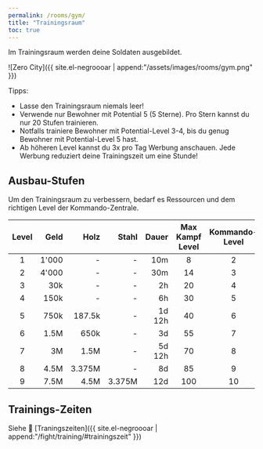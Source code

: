 ```yaml
---
permalink: /rooms/gym/
title: "Trainingsraum"
toc: true
---
```


Im Trainingsraum werden deine Soldaten ausgebildet.

![Zero City]({{ site.el-negroooar | append:"/assets/images/rooms/gym.png" }})

Tipps:

- Lasse den Trainingsraum niemals leer!
- Verwende nur Bewohner mit Potential 5 (5 Sterne). Pro Stern kannst du nur 20 Stufen trainieren.
- Notfalls trainiere Bewohner mit Potential-Level 3-4, bis du genug Bewohner mit Potential-Level 5 hast.
- Ab höheren Level kannst du 3x pro Tag Werbung anschauen. Jede Werbung reduziert deine Trainingszeit um eine Stunde!

## Ausbau-Stufen

Um den Trainingsraum zu verbessern, bedarf es Ressourcen und dem richtigen Level der Kommando-Zentrale.

| Level |  Geld |   Holz |  Stahl |  Dauer | Max Kampf Level | Kommando-Level |
|:-----:| -----:| ------:| ------:| ------:|:---------------:|:--------------:|
|   1   | 1'000 |      - |      - |    10m |        8        |       2        |
|   2   | 4'000 |      - |      - |    30m |       14        |       3        |
|   3   |   30k |      - |      - |     2h |       20        |       4        |
|   4   |  150k |      - |      - |     6h |       30        |       5        |
|   5   |  750k | 187.5k |      - | 1d 12h |       40        |       6        |
|   6   |  1.5M |   650k |      - |     3d |       55        |       7        |
|   7   |    3M |   1.5M |      - | 5d 12h |       70        |       8        |
|   8   |  4.5M | 3.375M |      - |     8d |       85        |       9        |
|   9   |  7.5M |   4.5M | 3.375M |    12d |       100       |       10       |

## Trainings-Zeiten

Siehe :muscle: [Traningszeiten]({{ site.el-negroooar | append:"/fight/training/#trainingszeit" }})
